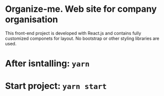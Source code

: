 # Organize-me. Web site for company organisation

This front-end project is developed with React.js and contains fully customized componets for layout. No bootstrap or other styling libraries are used.

# After isntalling: `yarn`
# Start project: `yarn start`
